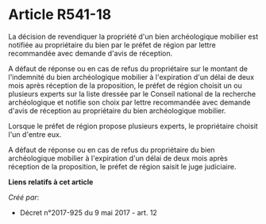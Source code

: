 # Article R541-18

La décision de revendiquer la propriété d'un bien archéologique mobilier est notifiée au propriétaire du bien par le préfet
de région par lettre recommandée avec demande d'avis de réception.

A défaut de réponse ou en cas de refus du propriétaire sur le montant de l'indemnité du bien archéologique mobilier à
l'expiration d'un délai de deux mois après réception de la proposition, le préfet de région choisit un ou plusieurs experts
sur la liste dressée par le Conseil national de la recherche archéologique et notifie son choix par lettre recommandée avec
demande d'avis de réception au propriétaire du bien archéologique mobilier.

Lorsque le préfet de région propose plusieurs experts, le propriétaire choisit l'un d'entre eux.

A défaut de réponse ou en cas de refus du propriétaire du bien archéologique mobilier à l'expiration d'un délai de deux mois
après réception de la proposition, le préfet de région saisit le juge judiciaire.

**Liens relatifs à cet article**

_Créé par_:

  - Décret n°2017-925 du 9 mai 2017 - art. 12
